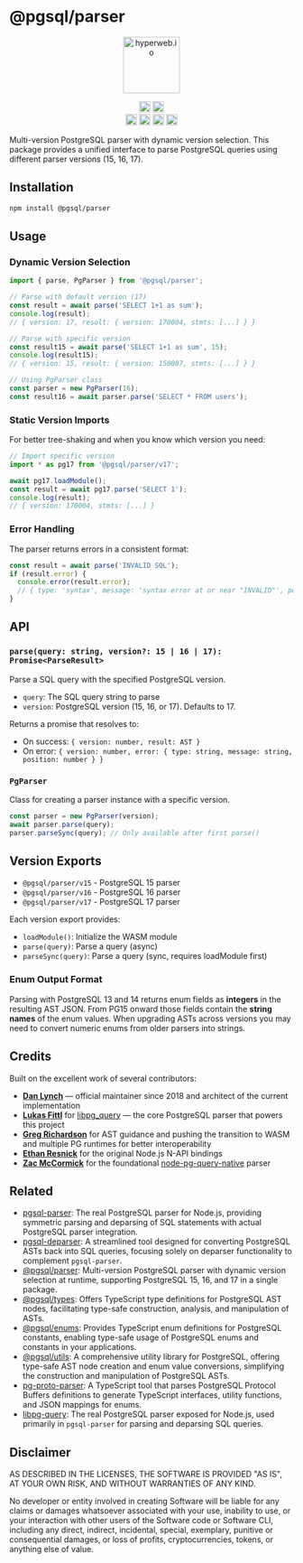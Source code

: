 # @pgsql/parser

<p align="center" width="100%">
    <img src="https://github.com/launchql/libpg-query-node/assets/545047/5fd420cc-cdc6-4211-9b0f-0eca8321ba72" alt="hyperweb.io" width="100">
</p>

<p align="center" width="100%">
   <a href="https://github.com/launchql/libpg-query/blob/main/LICENSE-MIT"><img height="20" src="https://img.shields.io/badge/license-MIT-blue.svg"/></a>
   <a href="https://www.npmjs.com/package/libpg-query"><img height="20" src="https://img.shields.io/github/package-json/v/launchql/libpg-query-node?filename=versions%2F17%2Fpackage.json"/></a><br />
   <a href="https://github.com/launchql/libpg-query-node/actions/workflows/ci.yml"><img height="20" src="https://github.com/launchql/libpg-query-node/actions/workflows/ci.yml/badge.svg" /></a>
   <a href="https://github.com/launchql/libpg-query-node/actions/workflows/ci.yml"><img height="20" src="https://img.shields.io/badge/macOS-available-333333?logo=apple&logoColor=white" /></a>
   <a href="https://github.com/launchql/libpg-query-node/actions/workflows/ci.yml"><img height="20" src="https://img.shields.io/badge/Windows-available-333333?logo=windows&logoColor=white" /></a>
   <a href="https://github.com/launchql/libpg-query-node/actions/workflows/ci.yml"><img height="20" src="https://img.shields.io/badge/Linux-available-333333?logo=linux&logoColor=white" /></a>
</p>

Multi-version PostgreSQL parser with dynamic version selection. This package provides a unified interface to parse PostgreSQL queries using different parser versions (15, 16, 17).

## Installation

```bash
npm install @pgsql/parser
```

## Usage

### Dynamic Version Selection

```javascript
import { parse, PgParser } from '@pgsql/parser';

// Parse with default version (17)
const result = await parse('SELECT 1+1 as sum');
console.log(result);
// { version: 17, result: { version: 170004, stmts: [...] } }

// Parse with specific version
const result15 = await parse('SELECT 1+1 as sum', 15);
console.log(result15);
// { version: 15, result: { version: 150007, stmts: [...] } }

// Using PgParser class
const parser = new PgParser(16);
const result16 = await parser.parse('SELECT * FROM users');
```

### Static Version Imports

For better tree-shaking and when you know which version you need:

```javascript
// Import specific version
import * as pg17 from '@pgsql/parser/v17';

await pg17.loadModule();
const result = await pg17.parse('SELECT 1');
console.log(result);
// { version: 170004, stmts: [...] }
```

### Error Handling

The parser returns errors in a consistent format:

```javascript
const result = await parse('INVALID SQL');
if (result.error) {
  console.error(result.error);
  // { type: 'syntax', message: 'syntax error at or near "INVALID"', position: 0 }
}
```

## API

### `parse(query: string, version?: 15 | 16 | 17): Promise<ParseResult>`

Parse a SQL query with the specified PostgreSQL version.

- `query`: The SQL query string to parse
- `version`: PostgreSQL version (15, 16, or 17). Defaults to 17.

Returns a promise that resolves to:
- On success: `{ version: number, result: AST }`
- On error: `{ version: number, error: { type: string, message: string, position: number } }`

### `PgParser`

Class for creating a parser instance with a specific version.

```javascript
const parser = new PgParser(version);
await parser.parse(query);
parser.parseSync(query); // Only available after first parse()
```

## Version Exports

- `@pgsql/parser/v15` - PostgreSQL 15 parser
- `@pgsql/parser/v16` - PostgreSQL 16 parser  
- `@pgsql/parser/v17` - PostgreSQL 17 parser

Each version export provides:
- `loadModule()`: Initialize the WASM module
- `parse(query)`: Parse a query (async)
- `parseSync(query)`: Parse a query (sync, requires loadModule first)

### Enum Output Format

Parsing with PostgreSQL 13 and 14 returns enum fields as **integers** in the
resulting AST JSON. From PG15 onward those fields contain the **string names** of
the enum values. When upgrading ASTs across versions you may need to convert
numeric enums from older parsers into strings.

## Credits

Built on the excellent work of several contributors:

* **[Dan Lynch](https://github.com/pyramation)** — official maintainer since 2018 and architect of the current implementation
* **[Lukas Fittl](https://github.com/lfittl)** for [libpg_query](https://github.com/pganalyze/libpg_query) — the core PostgreSQL parser that powers this project
* **[Greg Richardson](https://github.com/gregnr)** for AST guidance and pushing the transition to WASM and multiple PG runtimes for better interoperability
* **[Ethan Resnick](https://github.com/ethanresnick)** for the original Node.js N-API bindings
* **[Zac McCormick](https://github.com/zhm)** for the foundational [node-pg-query-native](https://github.com/zhm/node-pg-query-native) parser

## Related

* [pgsql-parser](https://www.npmjs.com/package/pgsql-parser): The real PostgreSQL parser for Node.js, providing symmetric parsing and deparsing of SQL statements with actual PostgreSQL parser integration.
* [pgsql-deparser](https://www.npmjs.com/package/pgsql-deparser): A streamlined tool designed for converting PostgreSQL ASTs back into SQL queries, focusing solely on deparser functionality to complement `pgsql-parser`.
* [@pgsql/parser](https://www.npmjs.com/package/@pgsql/parser): Multi-version PostgreSQL parser with dynamic version selection at runtime, supporting PostgreSQL 15, 16, and 17 in a single package.
* [@pgsql/types](https://www.npmjs.com/package/@pgsql/types): Offers TypeScript type definitions for PostgreSQL AST nodes, facilitating type-safe construction, analysis, and manipulation of ASTs.
* [@pgsql/enums](https://www.npmjs.com/package/@pgsql/enums): Provides TypeScript enum definitions for PostgreSQL constants, enabling type-safe usage of PostgreSQL enums and constants in your applications.
* [@pgsql/utils](https://www.npmjs.com/package/@pgsql/utils): A comprehensive utility library for PostgreSQL, offering type-safe AST node creation and enum value conversions, simplifying the construction and manipulation of PostgreSQL ASTs.
* [pg-proto-parser](https://www.npmjs.com/package/pg-proto-parser): A TypeScript tool that parses PostgreSQL Protocol Buffers definitions to generate TypeScript interfaces, utility functions, and JSON mappings for enums.
* [libpg-query](https://github.com/launchql/libpg-query-node): The real PostgreSQL parser exposed for Node.js, used primarily in `pgsql-parser` for parsing and deparsing SQL queries.

## Disclaimer

AS DESCRIBED IN THE LICENSES, THE SOFTWARE IS PROVIDED "AS IS", AT YOUR OWN RISK, AND WITHOUT WARRANTIES OF ANY KIND.

No developer or entity involved in creating Software will be liable for any claims or damages whatsoever associated with your use, inability to use, or your interaction with other users of the Software code or Software CLI, including any direct, indirect, incidental, special, exemplary, punitive or consequential damages, or loss of profits, cryptocurrencies, tokens, or anything else of value.